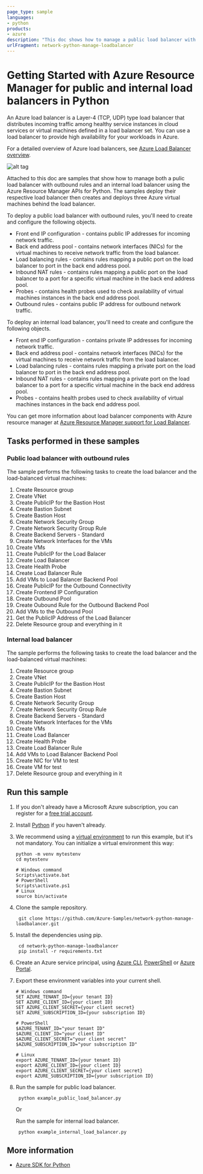 ```yaml
---
page_type: sample
languages:
- python
products:
- azure
description: "This doc shows how to manage a public load balancer with outbound rules and an internal load balancer using the Azure Resource Manager APIs for Python."
urlFragment: network-python-manage-loadbalancer
---
```


# Getting Started with Azure Resource Manager for public and internal load balancers in Python

An Azure load balancer is a Layer-4 (TCP, UDP) type load balancer that distributes incoming traffic among healthy service instances in cloud services or virtual machines defined in a load balancer set. You can use a load balancer to provide high availability for your workloads in Azure. 

For a detailed overview of Azure load balancers, see [Azure Load Balancer overview](https://azure.microsoft.com/documentation/articles/load-balancer-overview/).

![alt tag](./load-balancer.svg)

Attached to this doc are samples that show how to manage both a pulic load balancer with outbound rules and an internal load balancer using the Azure Resource Manager APIs for Python. The samples deploy their respective load balancer then creates and deploys three Azure virtual machines behind the load balancer.

To deploy a public load balancer with outbound rules, you'll need to create and configure the following objects.

- Front end IP configuration - contains public IP addresses for incoming network traffic. 
- Back end address pool - contains network interfaces (NICs) for the virtual machines to receive network traffic from the load balancer. 
- Load balancing rules - contains rules mapping a public port on the load balancer to port in the back end address pool.
- Inbound NAT rules - contains rules mapping a public port on the load balancer to a port for a specific virtual machine in the back end address pool.
- Probes - contains health probes used to check availability of virtual machines instances in the back end address pool.
- Outbound rules - contains public IP address for outbound network traffic. 

To deploy an internal load balancer, you'll need to create and configure the following objects.

- Front end IP configuration - contains private IP addresses for incoming network traffic. 
- Back end address pool - contains network interfaces (NICs) for the virtual machines to receive network traffic from the load balancer. 
- Load balancing rules - contains rules mapping a private port on the load balancer to port in the back end address pool.
- Inbound NAT rules - contains rules mapping a private port on the load balancer to a port for a specific virtual machine in the back end address pool.
- Probes - contains health probes used to check availability of virtual machines instances in the back end address pool.

You can get more information about load balancer components with Azure resource manager at [Azure Resource Manager support for Load Balancer](https://azure.microsoft.com/documentation/articles/load-balancer-arm/).

## Tasks performed in these samples

### Public load balancer with outbound rules

The sample performs the following tasks to create the load balancer and the load-balanced virtual machines: 

1. Create Resource group
2. Create VNet
3. Create PublicIP for the Bastion Host
4. Create Bastion Subnet
5. Create Bastion Host
6. Create Network Security Group
7. Create Network Security Group Rule
8. Create Backend Servers - Standard
9. Create Network Interfaces for the VMs
10. Create VMs
11. Create PublicIP for the Load Balacer
12. Create Load Balancer
13. Create Health Probe
14. Create Load Balancer Rule
15. Add VMs to Load Balancer Backend Pool
16. Create PublicIP for the Outbound Connectivity
17. Create Frontend IP Configuration
18. Create Outbound Pool
19. Create Oubound Rule for the Outbound Backend Pool
20. Add VMs to the Outbound Pool
21. Get the PublicIP Address of the Load Balancer
22. Delete Resource group and everything in it

### Internal load balancer

The sample performs the following tasks to create the load balancer and the load-balanced virtual machines: 

1. Create Resource group
2. Create VNet
3. Create PublicIP for the Bastion Host
4. Create Bastion Subnet
5. Create Bastion Host
6. Create Network Security Group
7. Create Network Security Group Rule
8. Create Backend Servers - Standard
9. Create Network Interfaces for the VMs
10. Create VMs
11. Create Load Balancer
12. Create Health Probe
13. Create Load Balancer Rule
14. Add VMs to Load Balancer Backend Pool
15. Create NIC for VM to test
16. Create VM for test
17. Delete Resource group and everything in it

## Run this sample

1. If you don't already have a Microsoft Azure subscription, you can register for a [free trial account](http://go.microsoft.com/fwlink/?LinkId=330212).

2. Install [Python](https://www.python.org/downloads/) if you haven't already.

3. We recommend using a [virtual environment](https://docs.python.org/3/tutorial/venv.html) to run this example, but it's not mandatory. You can initialize a virtual environment this way:

       python -m venv mytestenv
       cd mytestenv
       
       # Windows command
       Scripts\activate.bat
       # PowerShell
       Scripts\activate.ps1
       # Linux
       source bin/activate

4. Clone the sample repository.
   
	    git clone https://github.com/Azure-Samples/network-python-manage-loadbalancer.git    

5. Install the dependencies using pip.

	    cd network-python-manage-loadbalancer
	    pip install -r requirements.txt    

6. Create an Azure service principal, using 
[Azure CLI](http://azure.microsoft.com/documentation/articles/resource-group-authenticate-service-principal-cli/),
[PowerShell](http://azure.microsoft.com/documentation/articles/resource-group-authenticate-service-principal/)
or [Azure Portal](http://azure.microsoft.com/documentation/articles/resource-group-create-service-principal-portal/).

7. Export these environment variables into your current shell. 
   
       # Windows command
       SET AZURE_TENANT_ID={your tenant ID}
       SET AZURE_CLIENT_ID={your client ID}
       SET AZURE_CLIENT_SECRET={your client secret}
       SET AZURE_SUBSCRIPTION_ID={your subscription ID}
       
       # PowerShell
       $AZURE_TENANT_ID="your tenant ID"
       $AZURE_CLIENT_ID="your client ID"
       $AZURE_CLIENT_SECRET="your client secret"
       $AZURE_SUBSCRIPTION_ID="your subscription ID"
       
       # Linux
       export AZURE_TENANT_ID={your tenant ID}
       export AZURE_CLIENT_ID={your client ID}
       export AZURE_CLIENT_SECRET={your client secret}
       export AZURE_SUBSCRIPTION_ID={your subscription ID}
   
8. Run the sample for public load balancer.
   
	    python example_public_load_balancer.py
   Or
   
   Run the sample for internal load balancer.
            
	    python example_internal_load_balancer.py
   
## More information

- [Azure SDK for Python](http://github.com/Azure/azure-sdk-for-python) 
